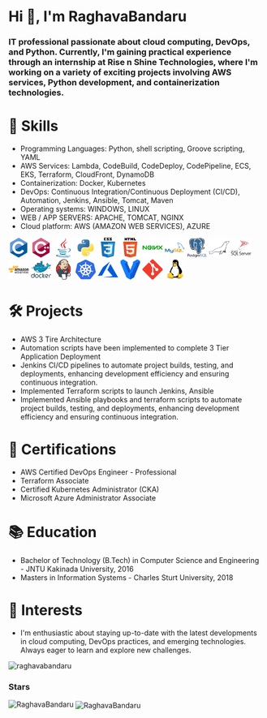 <h1 align="left">Hi 👋, I'm RaghavaBandaru</h1>
<h3 align="Left">IT professional passionate about cloud computing, DevOps, and Python. Currently, I'm gaining practical experience through an internship at Rise n Shine Technologies, where I'm working on a variety of exciting projects involving AWS services, Python development, and containerization technologies.</h3>




# 🔧 Skills
* Programming Languages: Python, shell scripting, Groove scripting, YAML
* AWS Services: Lambda, CodeBuild, CodeDeploy, CodePipeline, ECS, EKS, Terraform, CloudFront, DynamoDB
* Containerization: Docker, Kubernetes
* DevOps: Continuous Integration/Continuous Deployment (CI/CD), Automation, Jenkins, Ansible, Tomcat, Maven
* Operating systems: WINDOWS, LINUX
* WEB / APP SERVERS: APACHE, TOMCAT, NGINX
* Cloud platform: AWS (AMAZON WEB SERVICES), AZURE

<p align="left">
<img src="https://raw.githubusercontent.com/teamedwardforever/Readme-Generator/71f25dd8b98329b168142a6b782a107b75eab178/svg/Skills/Languages/c-original.svg" alt="C" width="40" height="40"/>
<img src="https://raw.githubusercontent.com/teamedwardforever/Readme-Generator/71f25dd8b98329b168142a6b782a107b75eab178/svg/Skills/Languages/cplusplus-original.svg" alt="CPP" width="40" height="40"/>
<img src="https://raw.githubusercontent.com/teamedwardforever/Readme-Generator/71f25dd8b98329b168142a6b782a107b75eab178/svg/Skills/Languages/java-original.svg" alt="Java" width="40" height="40"/>
<img src="https://raw.githubusercontent.com/teamedwardforever/Readme-Generator/71f25dd8b98329b168142a6b782a107b75eab178/svg/Skills/Languages/python-original.svg" alt="Python" width="40" height="40"/>
<img src="https://raw.githubusercontent.com/teamedwardforever/Readme-Generator/71f25dd8b98329b168142a6b782a107b75eab178/svg/Skills/Frontend/css3-original-wordmark.svg" alt="Css" width="40" height="40"/>
<img src="https://raw.githubusercontent.com/teamedwardforever/Readme-Generator/71f25dd8b98329b168142a6b782a107b75eab178/svg/Skills/Frontend/html5-original-wordmark.svg" alt="HTML" width="40" height="40"/>
<img src="https://raw.githubusercontent.com/teamedwardforever/Readme-Generator/71f25dd8b98329b168142a6b782a107b75eab178/svg/Skills/Backend/nginx-original.svg" alt="Nginx" width="40" height="40"/>
<img src="https://raw.githubusercontent.com/teamedwardforever/Readme-Generator/71f25dd8b98329b168142a6b782a107b75eab178/svg/Skills/Database/mysql-original-wordmark.svg" alt="Mysql" width="40" height="40"/>
<img src="https://raw.githubusercontent.com/teamedwardforever/Readme-Generator/71f25dd8b98329b168142a6b782a107b75eab178/svg/Skills/Database/postgresql-original-wordmark.svg" alt="Postgresql" width="40" height="40"/>
<img src="https://raw.githubusercontent.com/teamedwardforever/Readme-Generator/71f25dd8b98329b168142a6b782a107b75eab178/svg/Skills/Database/mariadb-icon.svg" alt="Mariadb" width="40" height="40"/>
<img src="https://raw.githubusercontent.com/teamedwardforever/Readme-Generator/71f25dd8b98329b168142a6b782a107b75eab178/svg/Skills/Database/microsoft-sql-server-logo.svg" alt="Microsoft Sql Server" width="40" height="40"/>
<img src="https://raw.githubusercontent.com/teamedwardforever/Readme-Generator/71f25dd8b98329b168142a6b782a107b75eab178/svg/Skills/Devops/amazonwebservices-original-wordmark.svg" alt="Amazon Web Services" width="40" height="40"/>
<img src="https://raw.githubusercontent.com/teamedwardforever/Readme-Generator/71f25dd8b98329b168142a6b782a107b75eab178/svg/Skills/Devops/docker-original-wordmark.svg" alt="Docker" width="40" height="40"/>
<img src="https://raw.githubusercontent.com/teamedwardforever/Readme-Generator/71f25dd8b98329b168142a6b782a107b75eab178/svg/Skills/Devops/jenkins-icon.svg" alt="Jenkins" width="40" height="40"/>
<img src="https://raw.githubusercontent.com/teamedwardforever/Readme-Generator/71f25dd8b98329b168142a6b782a107b75eab178/svg/Skills/Devops/kubernetes-icon.svg" alt="Kubernetes" width="40" height="40"/>
<img src="https://raw.githubusercontent.com/teamedwardforever/Readme-Generator/71f25dd8b98329b168142a6b782a107b75eab178/svg/Skills/Devops/microsoft_azure-icon.svg" alt="Microsoft Azure" width="40" height="40"/>
<img src="https://raw.githubusercontent.com/teamedwardforever/Readme-Generator/71f25dd8b98329b168142a6b782a107b75eab178/svg/Skills/Devops/vagrantup-icon.svg" alt="Vagrantup" width="40" height="40"/>
<img src="https://raw.githubusercontent.com/teamedwardforever/Readme-Generator/71f25dd8b98329b168142a6b782a107b75eab178/svg/Skills/Other/git-scm-icon.svg" alt="Git" width="40" height="40"/>
<img src="https://raw.githubusercontent.com/teamedwardforever/Readme-Generator/71f25dd8b98329b168142a6b782a107b75eab178/svg/Skills/Other/linux-original.svg" alt="Linux" width="40" height="40"/>
</p>

# 🛠️ Projects
* AWS 3 Tire Architecture 
* Automation scripts have been implemented to complete 3 Tier Application Deployment
* Jenkins CI/CD pipelines to automate project builds, testing, and deployments, enhancing development efficiency and ensuring continuous integration.
* Implemented Terraform scripts to launch Jenkins, Ansible
* Implemented Ansible playbooks and terraform scripts to automate project builds, testing, and deployments, enhancing development efficiency and ensuring continuous integration.
  
# 📖 Certifications
* AWS Certified DevOps Engineer - Professional
* Terraform Associate
* Certified Kubernetes Administrator (CKA) 
* Microsoft Azure Administrator Associate
# 📚 Education
* Bachelor of Technology (B.Tech) in Computer Science and Engineering - JNTU Kakinada University, 2016
* Masters in Information Systems - Charles Sturt University, 2018

# 🌱 Interests
*  I'm enthusiastic about staying up-to-date with the latest developments in cloud computing, DevOps practices, and emerging technologies. Always eager to learn and explore new challenges.

<p align="left"> <img src="https://komarev.com/ghpvc/?username=raghavabandaru&label=Profile%20views&color=0e75b6&style=flat" alt="raghavabandaru" /> </p>

<h3 align="left">Stars</h3>
<img align="left" height="180em" src="https://github-readme-stats.vercel.app/api/top-langs/?username=RaghavaBandaru&layout=compact&theme=" alt=RaghavaBandaru />

<p>&nbsp;<img align="center" height="180em" src="https://github-readme-stats.vercel.app/api?username=RaghavaBandaru&show_icons=true&locale=en&theme=" alt="RaghavaBandaru" /></p>

